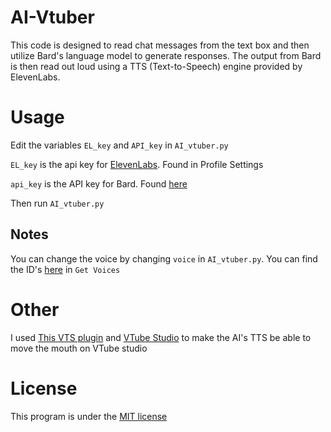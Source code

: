 # AI-Vtuber
This code is designed to read chat messages from the text box and then utilize Bard's language model to generate responses. The output from Bard is then read out loud using a TTS (Text-to-Speech) engine provided by ElevenLabs.

# Usage

Edit the variables `EL_key` and `API_key` in `AI_vtuber.py`

`EL_key` is the api key for [ElevenLabs](https://beta.elevenlabs.io/). Found in Profile Settings

`api_key` is the API key for Bard. Found [here](https://bard.google.com/)

Then run `AI_vtuber.py`

## Notes
You can change the voice by changing `voice` in `AI_vtuber.py`. You can find the ID's [here](https://api.elevenlabs.io/docs) in `Get Voices`

# Other
I used [This VTS plugin](https://lualucky.itch.io/vts-desktop-audio-plugin) and [VTube Studio](https://denchisoft.com/) to make the AI's TTS be able to move the mouth on VTube studio

# License
This program is under the [MIT license](/LICENSE) 
